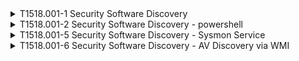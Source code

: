 <details>
<summary>T1518.001-1 Security Software Discovery
</summary>
<pre>$ NA </pre>
</details>
<details>
<summary>T1518.001-2 Security Software Discovery - powershell
</summary>
<pre>$ NA </pre>
</details>
<details>
<summary>T1518.001-5 Security Software Discovery - Sysmon Service
</summary>
<pre>$ NA </pre>
</details>
<details>
<summary>T1518.001-6 Security Software Discovery - AV Discovery via WMI
</summary>
<pre>$ NA </pre>
</details>
